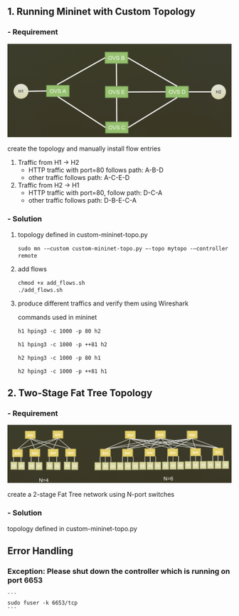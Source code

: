 ## 1. Running Mininet with Custom Topology

### - Requirement

![image info](./custom-topo.png)

create the topology and manually install flow entries

1. Traffic from H1 -> H2
    -  HTTP traffic with port=80 follows path: A-B-D
    -  other traffic follows path: A-C-E-D
2. Traffic from H2 -> H1
    - HTTP traffic with port=80, follow path: D-C-A
    - other traffic follows path: D-B-E-C-A


### - Solution
1. topology defined in custom-mininet-topo.py 
    ```
    sudo mn -–custom custom-mininet-topo.py –-topo mytopo -–controller remote
    ```
2. add flows
    ```
    chmod +x add_flows.sh
    ./add_flows.sh
    ```
3. produce different traffics and verify them using Wireshark

    commands used in mininet
    ```
    h1 hping3 -c 1000 -p 80 h2
    ```
    ```
    h1 hping3 -c 1000 -p ++81 h2
    ```
    ```
    h2 hping3 -c 1000 -p 80 h1 
    ```
    ```
    h2 hping3 -c 1000 -p ++81 h1 
    ```


## 2. Two-Stage Fat Tree Topology

### - Requirement

![image info](./two-stage-fat-tree.png)

create a 2-stage Fat Tree network using N-port switches


### - Solution
topology defined in custom-mininet-topo.py


## Error Handling

### Exception: Please shut down the controller which is running on port 6653

    ```
    sudo fuser -k 6653/tcp
    ```